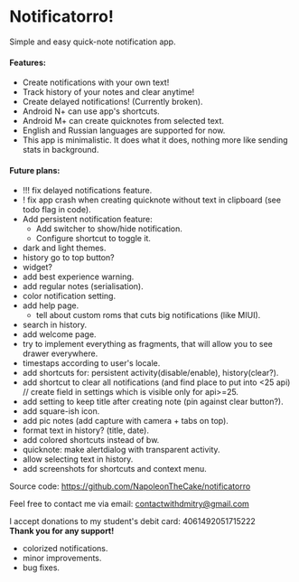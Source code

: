 # Notificatorro!
Simple and easy quick-note notification app.

#### Features:
- Create notifications with your own text!
- Track history of your notes and clear anytime!
- Create delayed notifications! (Currently broken).
- Android N+ can use app's shortcuts.
- Android M+ can create quicknotes from selected text.
- English and Russian languages are supported for now.
- This app is minimalistic. It does what it does, nothing more like sending stats in background.

#### Future plans:
- !!! fix delayed notifications feature.
- ! fix app crash when creating quicknote without text in clipboard (see todo flag in code).
- Add persistent notification feature:
	- Add switcher to show/hide notification.
	- Configure shortcut to toggle it.
- dark and light themes.
- history go to top button?
- widget?
- add best experience warning.
- add regular notes (serialisation).
- color notification setting.
- add help page.
	- tell about custom roms that cuts big notifications (like MIUI).
- search in history.
- add welcome page.
- try to implement everything as fragments, that will allow you to see drawer everywhere.
- timestaps according to user's locale.
- add shortcuts for: persistent activity(disable/enable), history(clear?).
- add shortcut to clear all notifications (and find place to put into <25 api) // create field in settings which is visible only for api>=25.
- add setting to keep title after creating note (pin against clear button?).
- add square-ish icon.
- add pic notes (add capture with camera + tabs on top).
- format text in history? (title, date).
- add colored shortcuts instead of bw.
- quicknote: make alertdialog with transparent activity.
- allow selecting text in history.
- add screenshots for shortcuts and context menu.


Source code: https://github.com/NapoleonTheCake/notificatorro

Feel free to contact me via email: contactwithdmitry@gmail.com

I accept donations to my student's debit card: 4061492051715222  
**Thank you for any support!**

+ colorized notifications.
+ minor improvements.
+ bug fixes.
